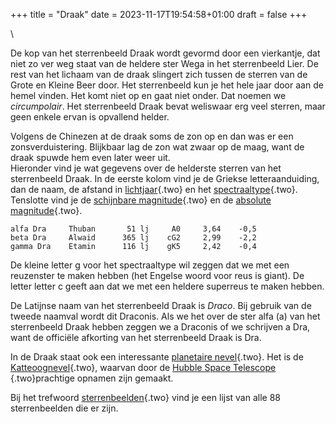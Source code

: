 +++
title = "Draak"
date = 2023-11-17T19:54:58+01:00
draft = false
+++

\

De kop van het sterrenbeeld Draak wordt gevormd door een vierkantje, dat
niet zo ver weg staat van de heldere ster Wega in het sterrenbeeld Lier.
De rest van het lichaam van de draak slingert zich tussen de sterren van
de Grote en Kleine Beer door. Het sterrenbeeld kun je het hele jaar door
aan de hemel vinden. Het komt niet op en gaat niet onder. Dat noemen we
*circumpolair*. Het sterrenbeeld Draak bevat weliswaar erg veel sterren,
maar geen enkele ervan is opvallend helder.

Volgens de Chinezen at de draak soms de zon op en dan was er een
zonsverduistering. Blijkbaar lag de zon wat zwaar op de maag, want de
draak spuwde hem even later weer uit.\
Hieronder vind je wat gegevens over de helderste sterren van het
sterrenbeeld Draak. In de eerste kolom vind je de Griekse
letteraanduiding, dan de naam, de afstand in
[lichtjaar](lichtjaar.html){.two} en het
[spectraaltype](spectraa.html){.two}. Tenslotte vind je de [schijnbare
magnitude](magnitude.html){.two} en de [absolute
magnitude](absolute.html){.two}.

    alfa Dra     Thuban       51 lj     A0     3,64    -0,5 
    beta Dra     Alwaid      365 lj    cG2     2,99    -2,2 
    gamma Dra    Etamin      116 lj    gK5     2,42    -0,4

De kleine letter g voor het spectraaltype wil zeggen dat we met een
reuzenster te maken hebben (het Engelse woord voor reus is giant). De
letter letter c geeft aan dat we met een heldere superreus te maken
hebben.

De Latijnse naam van het sterrenbeeld Draak is *Draco*. Bij gebruik van
de tweede naamval wordt dit Draconis. Als we het over de ster alfa (a)
van het sterrenbeeld Draak hebben zeggen we a Draconis of we schrijven a
Dra, want de officiële afkorting van het sterrenbeeld Draak is Dra.

In de Draak staat ook een interessante [planetaire
nevel](planetaire_nevel.html){.two}. Het is de
[Katteoognevel](katteoog.html){.two}, waarvan door de [Hubble Space
Telescope\
](hst.html){.two}prachtige opnamen zijn gemaakt.

Bij het trefwoord [sterrenbeelden](sterrenb.html){.two} vind je een
lijst van alle 88 sterrenbeelden die er zijn.
